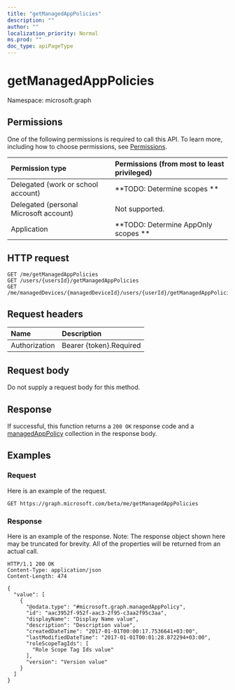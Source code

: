 ```yaml
---
title: "getManagedAppPolicies"
description: ""
author: ""
localization_priority: Normal
ms.prod: ""
doc_type: apiPageType
---
```


# getManagedAppPolicies

Namespace: microsoft.graph



## Permissions
One of the following permissions is required to call this API. To learn more, including how to choose permissions, see [Permissions](/concepts/permissions-reference.md).

|Permission type|Permissions (from most to least privileged)|
|:---|:---|
|Delegated (work or school account)|**TODO: Determine scopes **|
|Delegated (personal Microsoft account)|Not supported.|
|Application|**TODO: Determine AppOnly scopes **|

## HTTP request
<!-- {
  "blockType": "ignored"
}
-->
``` http
GET /me/getManagedAppPolicies
GET /users/{usersId}/getManagedAppPolicies
GET /me/managedDevices/{managedDeviceId}/users/{userId}/getManagedAppPolicies
```

## Request headers
|Name|Description|
|:---|:---|
|Authorization|Bearer {token}.Required|

## Request body
Do not supply a request body for this method.

## Response
If successful, this function returns a `200 OK` response code and a [managedAppPolicy](../resources/managedapppolicy.md) collection in the response body.

## Examples

### Request
Here is an example of the request.
<!-- {
  "blockType": "request",
  "name": "user_getmanagedapppolicies"
}
-->
``` http
GET https://graph.microsoft.com/beta/me/getManagedAppPolicies
```

### Response
Here is an example of the response. Note: The response object shown here may be truncated for brevity. All of the properties will be returned from an actual call.
<!-- {
  "blockType": "response",
  "truncated": true,
  "@odata.type": "collection(microsoft.graph.managedapppolicy)"
}
-->
``` http
HTTP/1.1 200 OK
Content-Type: application/json
Content-Length: 474

{
  "value": [
    {
      "@odata.type": "#microsoft.graph.managedAppPolicy",
      "id": "aac3952f-952f-aac3-2f95-c3aa2f95c3aa",
      "displayName": "Display Name value",
      "description": "Description value",
      "createdDateTime": "2017-01-01T00:00:17.7536641+03:00",
      "lastModifiedDateTime": "2017-01-01T00:01:28.872294+03:00",
      "roleScopeTagIds": [
        "Role Scope Tag Ids value"
      ],
      "version": "Version value"
    }
  ]
}
```

